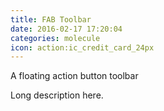 ```yaml
---
title: FAB Toolbar
date: 2016-02-17 17:20:04
categories: molecule
icon: action:ic_credit_card_24px
---
```


A floating action button toolbar
<!-- more -->
Long description here.
